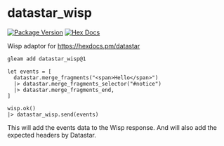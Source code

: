 # datastar_wisp

[![Package Version](https://img.shields.io/hexpm/v/datastar_wisp)](https://hex.pm/packages/datastar_wisp)
[![Hex Docs](https://img.shields.io/badge/hex-docs-ffaff3)](https://hexdocs.pm/datastar_wisp/)

Wisp adaptor for <https://hexdocs.pm/datastar>

```sh
gleam add datastar_wisp@1
```

```gleam
let events = [
  datastar.merge_fragments("<span>Hello</span>")
  |> datastar.merge_fragments_selector("#notice")
  |> datastar.merge_fragments_end,
]

wisp.ok()
|> datastar_wisp.send(events)
```

This will add the events data to the Wisp response. And will also add the expected headers by Datastar.
